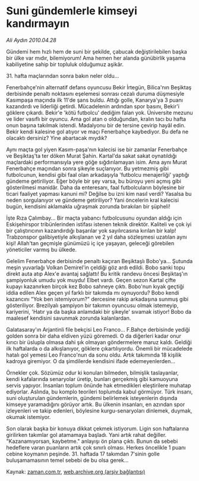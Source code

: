# Suni gündemlerle kimseyi kandırmayın

*Ali Aydın 2010.04.28*

<tr><td class="metin" colspan="2" style="padding-top: 20px; padding-left: 5px; ">Gündemi hem hızlı hem de suni bir şekilde, çabucak değiştirilebilen başka bir ülke var mıdır, bilemiyorum! Ama hemen her alanda günübirlik yaşama kabiliyetine sahip bir topluluk olduğumuz aşikâr.</td></tr><tr><td class="metin" colspan="2" style="padding-top: 20px; padding-left: 5px; "><p>31. hafta maçlarından sonra bakın neler oldu...
<p>Fenerbahçe'nin alternatif defans oyuncusu Bekir İrtegün, Bilica'nın Beşiktaş derbisinde penaltı noktasını eşelemesi sonrası cezalı duruma düşmesiyle Kasımpaşa maçında ilk 11'de şans buldu. Attığı golle, Kanarya'ya 3 puanı kazandırdı ve liderliği getirdi. Mücadelenin ardından spor basını, Bekir'i göklere çıkardı. Bekir'e 'kötü futbolcu' dediğim falan yok. Üniversite mezunu ve lider vasıflı bir oyuncu. Ama gol atan o olduğundan, kralın tacı bu hafta onun başına takılmak istendi. Madalyonu bir de tersine çevirip hayâl edin. Bekir kendi kalesine gol atıyor ve maçı Fenerbahçe kaybediyor. Bu defa ne olacaktı dersiniz? Yine abartacak mıydık?
<p>Aynı maçta gol yiyen Kasım-paşa'nın kalecisi ise bir zamanlar Fenerbahçe ve Beşiktaş'ta ter döken Murat Şahin. Kartal'da sakat sakat oynatıldığı maçlardaki performansıyla yere göğe sığdırılamayan isim. Ama aynı Murat Fenerbahçe maçından sonra şikeyle suçlanıyor. Bu yetmezmiş gibi futbolcunun, kendisi gibi faal olan arkadaşıyla 'futbolcu menajerliği' yaptığı gündeme getiriliyor. Eğer böyle bir şey varsa, bu büroyu yeni açmış gibi gösterilmesi manidâr. Daha da enteresanı, faal futbolcuların böylesine bir ticari faaliyet yapması kanuni mi? Değilse bu izni kim nasıl verdi? Yasalsa bu neden sorgulanıyor ve gündeme getiriliyor? Yani öncelerin kral kalecisi bugün, kendisini aklamakla uğraşmak zorunda bırakılan bir şüpheli!
<p>İşte Rıza Çalımbay... Bir maçta yabancı futbolcusunu oyundan aldığı için Eskişehirspor tribünlerinden istifası istenen teknik direktör. Kaliteli ve çok iyi bir çalıştırıcının kazandırdığı başarılar yok sayılırcasına kırılan bir kalp! Trabzonspor galibiyetiyle alkışlanan ve 2 yıl daha sözleşmesi uzatılan aynı kişi! Allah'tan geçmişle günümüzü iç içe yaşayan, geleceği görebilen yöneticiler varmış bu ülkede.
<p>Gelelim Fenerbahçe derbisinde penaltı kaçıran Beşiktaşlı Bobo'ya... Şutunda meşin yuvarlağı Volkan Demirel'in çeldiği göz ardı edildi. Bobo sanki topu direkt auta atıp Alex'e avantaj sağlattı! Bu kritik randevu öncesi Beşiktaş'ın şampiyonluk umudu yok muydu! Elbet vardı. Geçen sezon Kartal çifte kupayı kazanırken birçok kez Bobo sahneye çıktı. Bobo'nun kıyak geçtiği iddia edilen Alex geçen yıl farklı bir takımda mı oynuyordu? Bobo kendi kazancını "Yok ben istemiyorum?" dercesine rakip arkadaşına sunmuş gibi gösteriliyor. Brezilyalı şampiyon bir takımın oyuncusu olmak istemeyip, kariyerini, 'Hatır ya da başka anlamdaki bir şikeyle' sıvamak istiyor! Bobo da maalesef kendisini savunmak zorunda kalanlardan.
<p>Galatasaray'ın Arjantinli file bekçisi Leo Franco... F.Bahçe derbisinde yediği golden sonra bir daha eldiven yüzü göremedi. O da diğerleri kadar onur kırıcı bir üslupla olmasa dahi şık olmayan göndermelere maruz kaldı. Geldiği ilk haftalarda o da alkışlanıyor, göklere çıkartılıyordu. Önemli bir mücadelede hatalı gol yemesi Leo Franco'nun da sonu oldu. Artık takımında 18 kişilik kadroya giremiyor. O da şimdilerde kendisini ifade edemeyenlerden...
<p>Örnekler çok. Sözümüz odur ki konuları bilmeden, bilmişlik taslayanlar, kendi kafalarında senaryolar üretip, bunları gerçekmiş gibi kamuoyuna servis yapıyor. İnsanları toplum önünde hak etmedikleri eleştirilere muhatap ediyorlar. Aslında, bu komplo teorileri toplumda kabul görmüyor. Türk insanı, suni oluşturulan gündemlerin, gündemi belirlemek isteyenlerin dışında kimseye yaramadığını görüyor artık. Bu ülkenin insanları, en azından spor izleyenleri ve takip edenleri, böylesine kurgu-senaryoları dinlemek, duymak, okumak istemiyor.
<p>Son olarak başka bir konuya dikkat çekmek istiyorum. Ligin son haftalarına girilirken takımlar gol atamamaya başladı. Yani artık rahat değiller. "Kazanamıyorsan, kaybetme." anlayışı ön plana çıktı. Bunun da sebebi hedeflere varan puanların artık çok sınırlı olması. Herkes öncelikle 1 puanı cebine koymanın peşinde. 31. haftada 17 takımdan 7'sinin golle buluşamamasının temel sebebi de bu olsa gerek...<br/></p></p></p></p></p></p></p></p></td></tr>

Kaynak: [zaman.com.tr](http://zaman.com.tr/yazar.do?yazino=977947), [web.archive.org (arşiv bağlantısı)](http://web.archive.org/web/20100430000536/http://zaman.com.tr:80/yazar.do?yazino=977947)
